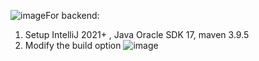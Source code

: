 ![image](https://github.com/user-attachments/assets/33dab08a-a042-4bf3-9f16-c68fe3ff4556)For backend:
1. Setup IntelliJ 2021+ , Java Oracle SDK 17, maven 3.9.5
2. Modify the build option
 ![image](https://github.com/user-attachments/assets/be792954-4fd8-40c1-83f0-4b2ba1886628)



